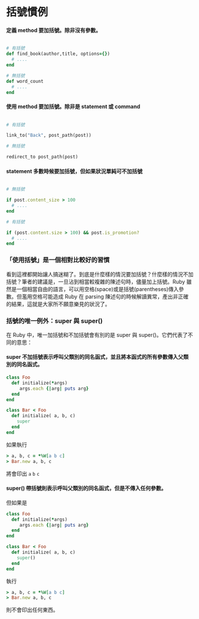 # 括號慣例


#### 定義 method 要加括號。除非沒有參數。

``` ruby

# 有括號
def find_book(author,title, options={})
  # ....
end

# 無括號
def word_count
  # ....
end

```

#### 使用 method 要加括號。除非是 statement 或 command

``` ruby

# 有括號

link_to("Back", post_path(post))

# 無括號

redirect_to post_path(post)

```

#### statement 多數時候要加括號，但如果狀況單純可不加括號

``` ruby

# 無括號

if post.content_size > 100
  # ....
end

# 有括號

if (post.content.size > 100) && post.is_promotion?
  # ....
end
```

### 「使用括號」是一個相對比較好的習慣

看到這裡都開始讓人搞迷糊了。到底是什麼樣的情況要加括號？什麼樣的情況不加括號？筆者的建議是，一旦沾到相當較複雜的陳述句時，儘量加上括號。Ruby 雖然是一個相當自由的語言，可以用空格(space)或是括號(parentheses)傳入參數。但濫用空格可能造成 Ruby 在 parsing 陳述句的時候解讀異常，產出非正確的結果，這就是大家所不願意樂見的狀況了。

### 括號的唯一例外：super 與 super()

在 Ruby 中，唯一加括號和不加括號會有別的是 super 與 super()。它們代表了不同的意思：


#### super 不加括號表示呼叫父類別的同名函式，並且將本函式的所有參數傳入父類別的同名函式。


``` ruby
class Foo
  def initialize(*args)
     args.each {|arg| puts arg}
  end
end

class Bar < Foo
  def initialize( a, b, c)
    super
  end
end

```
如果執行 

``` ruby
> a, b, c = *%W[a b c]
> Bar.new a, b, c
```

將會印出 `a` `b` `c`

#### super() 帶括號則表示呼叫父類別的同名函式，但是不傳入任何參數。

但如果是

``` ruby
class Foo
  def initialize(*args)
     args.each {|arg| puts arg}
  end
end

class Bar < Foo
  def initialize( a, b, c)
    super()
  end
end

```

執行 

``` ruby
> a, b, c = *%W[a b c]
> Bar.new a, b, c
```

則不會印出任何東西。

